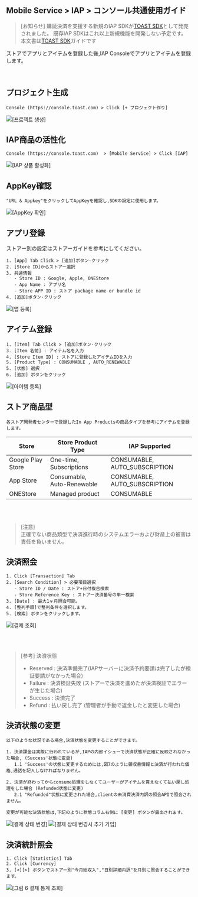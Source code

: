 ## Mobile Service > IAP > コンソール共通使用ガイド


> [お知らせ]
> 購読決済を支援する新規のIAP SDKが[TOAST SDK](http://docs.toast.com/ko/TOAST/ko/toast-sdk/overview/)として発売されました。
> 既存IAP SDKはこれ以上新規機能を開発しない予定です。
> 本文書は[TOAST SDK](http://docs.toast.com/ko/TOAST/ko/toast-sdk/overview/)ガイドです

ストアでアプリとアイテムを登録した後,IAP Consoleでアプリとアイテムを登録します。

<br>


## プロジェクト生成
```
Console (https://console.toast.com) > Click [+ プロジェクト作り]
```
![[프로젝트 생성]](http://static.toastoven.net/prod_iap/iap-console-new-project.png)


## IAP商品の活性化
```
Console (https://console.toast.com)  > [Mobile Service] > Click [IAP]
```
![[IAP 상품 활성화]](http://static.toastoven.net/prod_iap/iap-console-iap-on.png)


## AppKey確認
```
"URL & Appkey"をクリックしてAppKeyを確認し,SDKの設定に使用します。
```
![[AppKey 확인]](http://static.toastoven.net/prod_iap/iap-console-appkey.png)


## アプリ登録
ストアー別の設定はストアーガイドを参考にしてください。
```
1. [App] Tab Click > [追加]ボタン·クリック
2. [Store ID]からストアー選択
3. 共通情報
   - Store ID : Google, Apple, ONEStore
   - App Name : アプリ名
   - Store APP ID : ストア package name or bundle id
4. [追加]ボタン·クリック
```
![[앱 등록]](http://static.toastoven.net/prod_iap/iap-console-new-app.png)

## アイテム登録
```
1. [Item] Tab Click > [追加]ボタン·クリック
3. [Item 名前] : アイテム名を入力
4. [Store Item ID] : ストアに登録したアイテムIDを入力 
5. [Product Type] : CONSUMABLE , AUTO_RENEWABLE
5. [状態] 選択  
6. [追加] ボタンをクリック
```

![[아이템 등록]](http://static.toastoven.net/prod_iap/iap-console-new-item.png)

## ストア商品型
```
各ストア開発者センターで登録したIn App Productsの商品タイプを参考にアイテムを登録します。
```

| Store | Store Product Type| IAP Supported |    
|---|---|---|
| Google Play Store| One-time, Subscriptions | CONSUMABLE, AUTO_SUBSCRIPTION |
| App Store| Consumable, Auto-Renewable | CONSUMABLE, AUTO_SUBSCRIPTION |
| ONEStore|	Managed product | CONSUMABLE|


<br>
<br>



> [注意]  
> 正確でない商品類型で決済進行時のシステムエラーおよび財産上の被害は責任を負いません。

## 決済照会
```
1. Click [Transaction] Tab  
2. [Search Condition] > 必要項目選択
   - Store ID / Date : ストア+日付複合検索
   - Store Reference Key : ストアー決済番号の単一検索
3. [Date] : 最大1ヶ月照会可能。
4. [整列手順]で整列条件を選択します。
5. [検索] ボタンをクリックします。
```
![[결제 조회]](http://static.toastoven.net/prod_iap/iap_new_01.png)


<br>
<br>

> [参考] 決済状態  
> - Reserved : 決済準備完了(IAPサーバーに決済予約要請は完了したが検証要請がなかった場合)   
> - Failure : 決済検証失敗 (ストアーで決済を進めたが決済検証でエラーが生じた場合)
> - Success : 決済完了 
> - Refund : 払い戻し完了 (管理者が手動で返金したと変更した場合)



## 決済状態の変更
```
以下のような状況である場合,決済状態を変更することができます。

1. 決済課金は実際に行われているが,IAPの内部イシューで決済状態が正確に反映されなかった場合, (Success'状態に変更)
   1.1 'Success'の状態に変更するためには,図7のように領収書情報と決済が行われた価格,通話を記入しなければなりません。

2. 決済が終わってからconsume処理をしなくてユーザーがアイテムを貰えなくて払い戻し処理をした場合 (Refunded状態に変更)
   2.1 "Refunded"状態に変更された場合,clientの未消費決済内訳の照会APIで照会されません。

変更が可能な決済状態は,下記のように状態コラム右側に [変更] ボタンが露出されます。
```
![[결제 상태 변경]](http://static.toastoven.net/prod_iap/iap_new_03.png)
![[결제 상태 변경시 추가 기입]](http://static.toastoven.net/prod_iap/iap_46.png)


## 決済統計照会
```
1. Click [Statistics] Tab  
2. Click [Currency]  
3. [<][>] ボタンでストアー別"今月総収入","日別詳細内訳"を月別に照会することができます。  
```
![[그림 6 결제 통계 조회]](http://static.toastoven.net/prod_iap/iap_n_35.png)


